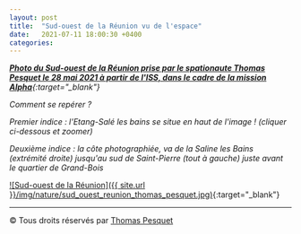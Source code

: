 ```yaml
---
layout: post
title:  "Sud-ouest de la Réunion vu de l'espace"
date:   2021-07-11 18:00:30 +0400
categories: 
---
```



*[**Photo du Sud-ouest de la Réunion prise par le spationaute Thomas Pesquet le 28 mai 2021 à partir de l'ISS, dans le cadre de la mission Alpha**](https://www.flickr.com/photos/thom_astro/51244923605/){:target="_blank"}*

*Comment se repérer ?*

*Premier indice : l'Etang-Salé les bains se situe en haut de l'image ! (cliquer ci-dessous et zoomer)*

*Deuxième indice : la côte photographiée, va de la Saline les Bains (extrémité droite) jusqu'au sud de Saint-Pierre (tout à gauche) juste avant le quartier de Grand-Bois*


[![Sud-ouest de la Réunion]({{ site.url }}/img/nature/sud_ouest_reunion_thomas_pesquet.jpg)](https://www.flickr.com/photos/thom_astro/51244923605/){:target="_blank"}

---
&copy;  Tous droits réservés par [Thomas Pesquet](https://www.flickr.com/photos/thom_astro/)
